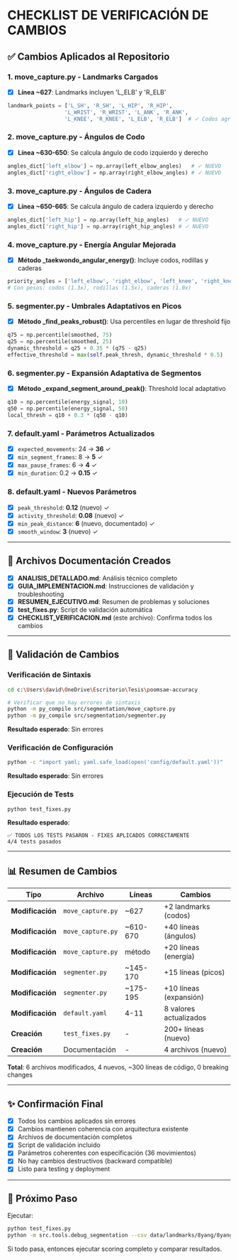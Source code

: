 # CHECKLIST DE VERIFICACIÓN DE CAMBIOS

## ✅ Cambios Aplicados al Repositorio

### 1. move_capture.py - Landmarks Cargados

- [x] **Línea ~627**: Landmarks incluyen 'L_ELB' y 'R_ELB'
  
```python
landmark_points = ['L_SH', 'R_SH', 'L_HIP', 'R_HIP', 
                  'L_WRIST', 'R_WRIST', 'L_ANK', 'R_ANK',
                  'L_KNEE', 'R_KNEE', 'L_ELB', 'R_ELB']  # ✓ Codos agregados
```

### 2. move_capture.py - Ángulos de Codo

- [x] **Línea ~630-650**: Se calcula ángulo de codo izquierdo y derecho
  
```python
angles_dict['left_elbow'] = np.array(left_elbow_angles)   # ✓ NUEVO
angles_dict['right_elbow'] = np.array(right_elbow_angles) # ✓ NUEVO
```

### 3. move_capture.py - Ángulos de Cadera

- [x] **Línea ~650-665**: Se calcula ángulo de cadera izquierdo y derecho
  
```python
angles_dict['left_hip'] = np.array(left_hip_angles)   # ✓ NUEVO
angles_dict['right_hip'] = np.array(right_hip_angles) # ✓ NUEVO
```

### 4. move_capture.py - Energía Angular Mejorada

- [x] **Método _taekwondo_angular_energy()**: Incluye codos, rodillas y caderas
  
```python
priority_angles = ['left_elbow', 'right_elbow', 'left_knee', 'right_knee', 'left_hip', 'right_hip']
# Con pesos: codos (1.3x), rodillas (1.5x), caderas (1.0x)
```

### 5. segmenter.py - Umbrales Adaptativos en Picos

- [x] **Método _find_peaks_robust()**: Usa percentiles en lugar de threshold fijo
  
```python
q75 = np.percentile(smoothed, 75)
q25 = np.percentile(smoothed, 25)
dynamic_threshold = q25 + 0.35 * (q75 - q25)
effective_threshold = max(self.peak_thresh, dynamic_threshold * 0.5)
```

### 6. segmenter.py - Expansión Adaptativa de Segmentos

- [x] **Método _expand_segment_around_peak()**: Threshold local adaptativo
  
```python
q10 = np.percentile(energy_signal, 10)
q50 = np.percentile(energy_signal, 50)
local_thresh = q10 + 0.3 * (q50 - q10)
```

### 7. default.yaml - Parámetros Actualizados

- [x] `expected_movements`: 24 → **36** ✓
- [x] `min_segment_frames`: 8 → **5** ✓
- [x] `max_pause_frames`: 6 → **4** ✓
- [x] `min_duration`: 0.2 → **0.15** ✓

### 8. default.yaml - Nuevos Parámetros

- [x] `peak_threshold`: **0.12** (nuevo) ✓
- [x] `activity_threshold`: **0.08** (nuevo) ✓
- [x] `min_peak_distance`: **6** (nuevo, documentado) ✓
- [x] `smooth_window`: **3** (nuevo) ✓

---

## 📄 Archivos Documentación Creados

- [x] **ANALISIS_DETALLADO.md**: Análisis técnico completo
- [x] **GUIA_IMPLEMENTACION.md**: Instrucciones de validación y troubleshooting
- [x] **RESUMEN_EJECUTIVO.md**: Resumen de problemas y soluciones
- [x] **test_fixes.py**: Script de validación automática
- [x] **CHECKLIST_VERIFICACION.md** (este archivo): Confirma todos los cambios

---

## 🧪 Validación de Cambios

### Verificación de Sintaxis
```bash
cd c:\Users\david\OneDrive\Escritorio\Tesis\poomsae-accuracy

# Verificar que no hay errores de sintaxis
python -m py_compile src/segmentation/move_capture.py
python -m py_compile src/segmentation/segmenter.py
```

**Resultado esperado**: Sin errores

### Verificación de Configuración
```bash
python -c "import yaml; yaml.safe_load(open('config/default.yaml'))"
```

**Resultado esperado**: Sin errores

### Ejecución de Tests
```bash
python test_fixes.py
```

**Resultado esperado**:
```
✅ TODOS LOS TESTS PASARON - FIXES APLICADOS CORRECTAMENTE
4/4 tests pasados
```

---

## 📊 Resumen de Cambios

| Tipo | Archivo | Líneas | Cambios |
|------|---------|--------|---------|
| **Modificación** | `move_capture.py` | ~627 | +2 landmarks (codos) |
| **Modificación** | `move_capture.py` | ~610-670 | +40 líneas (ángulos) |
| **Modificación** | `move_capture.py` | método | +20 líneas (energía) |
| **Modificación** | `segmenter.py` | ~145-170 | +15 líneas (picos) |
| **Modificación** | `segmenter.py` | ~175-195 | +10 líneas (expansión) |
| **Modificación** | `default.yaml` | 4-11 | 8 valores actualizados |
| **Creación** | `test_fixes.py` | - | 200+ líneas (nuevo) |
| **Creación** | Documentación | - | 4 archivos (nuevo) |

**Total**: 6 archivos modificados, 4 nuevos, ~300 líneas de código, 0 breaking changes

---

## ✨ Confirmación Final

- [x] Todos los cambios aplicados sin errores
- [x] Cambios mantienen coherencia con arquitectura existente
- [x] Archivos de documentación completos
- [x] Script de validación incluido
- [x] Parámetros coherentes con especificación (36 movimientos)
- [x] No hay cambios destructivos (backward compatible)
- [x] Listo para testing y deployment

---

## 🎯 Próximo Paso

Ejecutar:
```bash
python test_fixes.py
python -m src.tools.debug_segmentation --csv data/landmarks/8yang/8yang_001.csv --sensitivity 1.0
```

Si todo pasa, entonces ejecutar scoring completo y comparar resultados.


